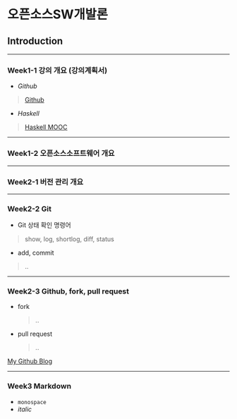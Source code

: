 # **오픈소스SW개발론**

## Introduction

-------------
### Week1-1 강의 개요 (강의계획서)
* _Github_
>[Github](https://github.com)
* _Haskell_
>[Haskell MOOC](https://haskell.mooc.fi)

-------------
### Week1-2 오픈소스소프트웨어 개요

-------------
### Week2-1 버전 관리 개요
-------------
### Week2-2 Git
* Git 상태 확인 명령어  
>show, log, shortlog, diff, status  

* add, commit
> ..
-------------
### Week2-3 Github, fork, pull request
* fork
  > ..
* pull request
  > ..

[My Github Blog](https://github.com/choboss00)

-------------
### Week3     Markdown
* `monospace`
* _italic_
